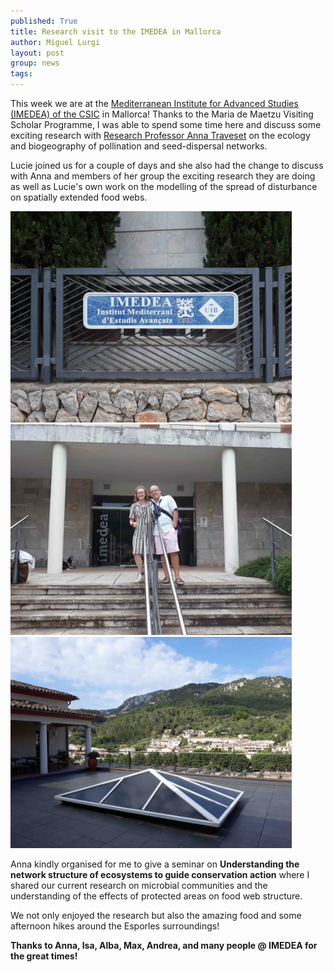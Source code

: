 ```yaml
---
published: True
title: Research visit to the IMEDEA in Mallorca
author: Miguel Lurgi
layout: post
group: news
tags: 
---
```

This week we are at the [Mediterranean Institute for Advanced Studies (IMEDEA) of the CSIC](https://imedea.uib-csic.es/) in Mallorca! Thanks to the Maria de Maetzu Visiting Scholar Programme, I was able to spend some time here and discuss some exciting research with [Research Professor Anna Traveset](https://www.travesetlab.com/) on the ecology and biogeography of pollination and seed-dispersal networks.

Lucie joined us for a couple of days and she also had the change to discuss with Anna and members of her group the exciting research they are doing as well as Lucie's own work on the modelling of the spread of disturbance on spatially extended food webs.

<img src="/static/img/pub/2024_IMEDEA_Visit-1.jpg" alt="IMEDEA" class="img-fluid" width="450"><img src="/static/img/pub/2024_IMEDEA_Visit-2.jpg" alt="IMEDEA" class="img-fluid" width="450"><img src="/static/img/pub/2024_IMEDEA_Visit-3.jpg" alt="IMEDEA" class="img-fluid" width="450">

Anna kindly organised for me to give a seminar on **Understanding the network structure of ecosystems to guide conservation action** where I shared our current research on microbial communities and the understanding of the effects of protected areas on food web structure.

We not only enjoyed the research but also the amazing food and some afternoon hikes around the Esporles surroundings!

**Thanks to Anna, Isa, Alba, Max, Andrea, and many people @ IMEDEA for the great times!**
